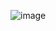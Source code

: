 ![image](https://user-images.githubusercontent.com/94280220/144440079-9c3f5c51-7a8b-4124-9605-77e952bd950e.png)



